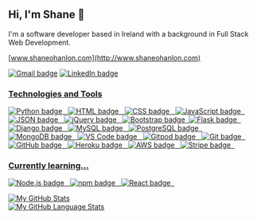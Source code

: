 ## Hi, I'm Shane 👋
I'm a software developer based in Ireland with a background in Full Stack Web Development.

[www.shaneohanlon.com](http://www.shaneohanlon.com)

<a href="mailto:shaneoh10@outlook.com?" target="_blank"><img src="https://img.shields.io/badge/Gmail-D14836?style=for-the-badge&logo=gmail&logoColor=white" alt="Gmail badge"></a>
<a href="https://www.linkedin.com/in/s-o-hanlon/" target="_blank"><img src="https://img.shields.io/badge/LinkedIn-0077B5?style=for-the-badge&logo=linkedin&logoColor=white" alt="LinkedIn badge">

### Technologies and Tools
<img src="https://camo.githubusercontent.com/e70bef5ceeda3bf1fbefbf23902097fe10dca5fbf46fdbf6c1698dd4487073ef/68747470733a2f2f696d672e736869656c64732e696f2f62616467652f507974686f6e2532302d2532333030344437412e7376673f267374796c653d666f722d7468652d6261646765266c6f676f3d707974686f6e266c6f676f436f6c6f723d666664663736" alt="Python badge"> &nbsp;
<img src="https://camo.githubusercontent.com/92acee6631856371ba17a0dbb1b044948dab754954db0ca32a34b83ebd254392/68747470733a2f2f696d672e736869656c64732e696f2f62616467652f68746d6c352532302d2532336533346632362e7376673f267374796c653d666f722d7468652d6261646765266c6f676f3d68746d6c35266c6f676f436f6c6f723d7768697465" alt="HTML badge"> &nbsp;
<img src="https://camo.githubusercontent.com/1ed25c5e93c387a74ce11eb6b6a94659235636df2c1b3ae75817b271c83f1be4/68747470733a2f2f696d672e736869656c64732e696f2f62616467652f435353332d3135373242363f267374796c653d666f722d7468652d6261646765266c6f676f3d63737333266c6f676f436f6c6f723d7768697465" alt="CSS badge"> &nbsp; <img src="https://camo.githubusercontent.com/9d07c04bdd98c662d5df9d4e1cc1de8446ffeaebca330feb161f1fb8e1188204/68747470733a2f2f696d672e736869656c64732e696f2f62616467652f4a6176615363726970742d4637444631453f7374796c653d666f722d7468652d6261646765266c6f676f3d6a617661736372697074266c6f676f436f6c6f723d626c61636b" alt="JavaScript badge"> &nbsp; 
<img src="https://img.shields.io/badge/json-5E5C5C?style=for-the-badge&logo=json&logoColor=white" alt="JSON badge"> &nbsp;
<img src="https://camo.githubusercontent.com/3c4aaf4df17dea015895003562a12e1fe330e920a29d97ca2638f0f446512199/68747470733a2f2f696d672e736869656c64732e696f2f62616467652f6a51756572792532302d2532333145324533422e7376673f267374796c653d666f722d7468652d6261646765266c6f676f3d6a5175657279266c6f676f436f6c6f723d323141434532" alt="jQuery badge"> &nbsp; 
<img src="https://img.shields.io/badge/Bootstrap-563D7C?style=for-the-badge&logo=bootstrap&logoColor=white" alt="Bootstrap badge"> &nbsp;<img src="https://img.shields.io/badge/Flask-000000?style=for-the-badge&logo=flask&logoColor=white" alt="Flask badge"> &nbsp;
<img src="https://img.shields.io/badge/Django-0C4B33?style=for-the-badge&logo=django&logoColor=white" alt="Django badge"> &nbsp;
<img src="https://img.shields.io/badge/MySQL-FFA500?style=for-the-badge&logo=mysql&logoColor=white" alt="MySQL badge"> &nbsp; <img src="https://img.shields.io/badge/PostgreSQL-316192?style=for-the-badge&logo=postgresql&logoColor=white" alt="PostgreSQL badge"> &nbsp; <img src="https://img.shields.io/badge/MongoDB-4EA94B?style=for-the-badge&logo=mongodb&logoColor=white" alt="MongoDB badge"> &nbsp;
<img src="https://camo.githubusercontent.com/bf7d164e2e38636f4c7d56a0ea8f643bed6426f4bbec74fee54dac6c4535b4de/68747470733a2f2f696d672e736869656c64732e696f2f62616467652f5653436f64652532302d2532333242324233302e7376673f267374796c653d666f722d7468652d6261646765266c6f676f3d56697375616c25323053747564696f253230436f6465266c6f676f436f6c6f723d303037414343" alt="VS Code badge"> &nbsp; <img src="https://camo.githubusercontent.com/81356c564790644ad4669af2d3105447a5789c9e137f7ec7416a201d4eebb826/68747470733a2f2f696d672e736869656c64732e696f2f62616467652f476974706f642532302d2532333144314431442e7376673f267374796c653d666f722d7468652d6261646765266c6f676f3d476974706f64266c6f676f436f6c6f723d314141364534" alt="Gitpod badge"> &nbsp;
<img src="https://camo.githubusercontent.com/0cc6318785fdcacd7a6eabcc3cc7b2f7f63b0e014b14d9c5528dacab16c4c221/68747470733a2f2f696d672e736869656c64732e696f2f62616467652f4769742532302d2532333330324632462e7376673f267374796c653d666f722d7468652d6261646765266c6f676f3d476974266c6f676f436f6c6f723d463035303332" alt="Git badge"> &nbsp; 
<img src="https://camo.githubusercontent.com/cbbb6c316257353aad67f1d422a5778ff4a8ebc12bf1a72d26c112615bf0090c/68747470733a2f2f696d672e736869656c64732e696f2f62616467652f4769744875622532302d2532333138313731372e7376673f267374796c653d666f722d7468652d6261646765266c6f676f3d476974487562266c6f676f436f6c6f723d464646464646" alt="GitHub badge"> &nbsp; 
<img src="https://camo.githubusercontent.com/46ed060ff2e4dc379a225049d5fa9e97b5351919892b7c87800325f259cb4b1a/68747470733a2f2f696d672e736869656c64732e696f2f62616467652f4865726f6b752532302d2532333433303039382e7376673f267374796c653d666f722d7468652d6261646765266c6f676f3d4865726f6b75266c6f676f436f6c6f723d464646464646" alt="Heroku badge"> &nbsp;
<img src="https://camo.githubusercontent.com/d66e28175bf0519dc818143d1fb03129e2f1e1aba876f14e839696069b15558e/68747470733a2f2f696d672e736869656c64732e696f2f62616467652f416d617a6f6e2532304157532532302d2532333233324633452e7376673f267374796c653d666f722d7468652d6261646765266c6f676f3d416d617a6f6e253230415753266c6f676f436f6c6f723d464639393030" alt="AWS badge"> &nbsp;
<img src="https://camo.githubusercontent.com/4c681a695dad7da1591b7094bbdf0b969b4a971a50a575c33047d27f6d862aa9/68747470733a2f2f696d672e736869656c64732e696f2f62616467652f5374726970652532302d2532333634364544452e7376673f267374796c653d666f722d7468652d6261646765266c6f676f3d537472697065266c6f676f436f6c6f723d464646464646" alt="Stripe badge"> &nbsp;
  
### Currently learning...
<img src="https://img.shields.io/badge/Node.js-43853D?style=for-the-badge&logo=node-dot-jsjs&logoColor=white" alt="Node.js badge"> &nbsp;
<img src="https://img.shields.io/badge/npm-CB3837?style=for-the-badge&logo=npm&logoColor=white" alt="npm badge"> &nbsp;
<img src="https://img.shields.io/badge/React-20232A?style=for-the-badge&logo=react&logoColor=61DAFB" alt="React badge"> &nbsp;



[![My GitHub Stats](https://github-readme-stats.vercel.app/api/?username=shaneoh10&count_private=true&theme=tokyonight&showicons=true)]()<br/>
[![My GitHub Language Stats](https://github-readme-stats.vercel.app/api/top-langs/?username=shaneoh10&langs_count=3&theme=tokyonight)]()




